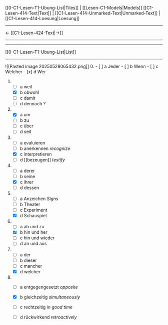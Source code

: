    [[0-C1-Lesen-T1-Ubung-List|Tiles]] | [[Lesen-C1-Models|Models]]
   [[C1-Lesen-414-Text|Text]]  | [[C1-Lesen-414-Unmarked-Text|Unmarked-Text]] | [[C1-Lesen-414-Loesung|Loesung]]

---

←         [[C1-Lesen-424-Text|→]]

---
---

[[0-C1-Lesen-T1-Ubung-List|List]]

---

![[Pasted image 20250528065432.png]]
0. 
	- [ ] a Jeder
	- [ ] b Wenn
	- [ ] c Welcher
	- [x] d Wer

1. 
	- [ ] a weil
	- [x] b obwohl
	- [ ] c damit
	- [ ] d dennoch ?

2. 
	- [x] a um
	- [ ] b zu
	- [ ] c über
	- [ ] d seit

3. 
	- [ ] a evaluieren
	- [ ] b anerkennen *recognize*
	- [x] c interpretieren
	- [ ] d [[bezeugen]] *testify*

4. 
	- [ ] a derer
	- [ ] b seine
	- [x] c ihrer
	- [ ] d dessen

5. 
	- [ ] a Anzeichen *Signs*
	- [ ] b Theater
	- [ ] c Experiment
	- [x] d Schauspiel

6. 
	- [ ] a ab und zu
	- [x] b hin und her
	- [ ] c hin und wieder
	- [ ] d an und aus

7. 
	- [ ] a der
	- [ ] b dieser
	- [ ] c mancher
	- [x] d welcher

8. 
	- [ ] a entgegengesetzt *opposite*
	- [x] b gleichzeitig *simultaneously*
	- [ ] c rechtzeitig *in good time*
	- [ ] d rückwirkend *retroactively*

